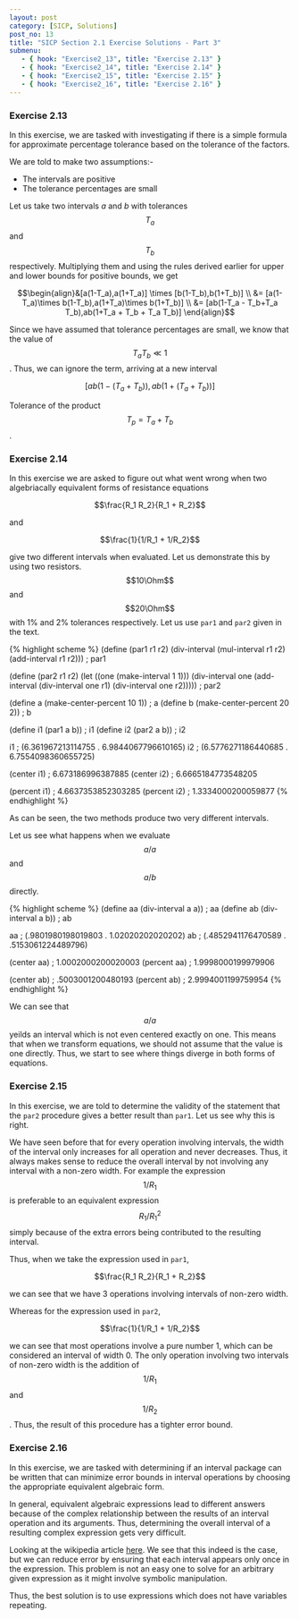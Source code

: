 ```yaml
---
layout: post
category: [SICP, Solutions]
post_no: 13
title: "SICP Section 2.1 Exercise Solutions - Part 3"
submenu:
   - { hook: "Exercise2_13", title: "Exercise 2.13" }
   - { hook: "Exercise2_14", title: "Exercise 2.14" }
   - { hook: "Exercise2_15", title: "Exercise 2.15" }
   - { hook: "Exercise2_16", title: "Exercise 2.16" }
---
```


### Exercise 2.13<a name="Exercise2_13">&nbsp;</a>

In this exercise, we are tasked with investigating if there is a simple formula for approximate percentage tolerance based on the tolerance of the factors.

We are told to make two assumptions:-

* The intervals are positive
* The tolerance percentages are small

<!--excerpt-->

Let us take two intervals *a* and *b* with tolerances $$T_a$$ and $$T_b$$ respectively. Multiplying them and using the rules derived earlier for upper and lower bounds for positive bounds, we get

$$\begin{align}&[a(1-T_a),a(1+T_a)] \times [b(1-T_b),b(1+T_b)]
\\ &= [a(1-T_a)\times b(1-T_b),a(1+T_a)\times b(1+T_b)]
\\ &= [ab(1-T_a - T_b+T_a T_b),ab(1+T_a + T_b + T_a T_b)]
\end{align}$$

Since we have assumed that tolerance percentages are small, we know that the value of $$T_a T_b\ll 1$$. Thus, we can ignore the term, arriving at a new interval

$$[ab(1-(T_a + T_b)),ab(1+(T_a + T_b))]$$

Tolerance of the product $$T_p = T_a + T_b$$.

### Exercise 2.14<a name="Exercise2_14">&nbsp;</a>

In this exercise we are asked to figure out what went wrong when two algebriacally equivalent forms of resistance equations

$$\frac{R_1 R_2}{R_1 + R_2}$$

and

$$\frac{1}{1/R_1 + 1/R_2}$$

give two different intervals when evaluated. Let us demonstrate this by using two resistors. $$10\Ohm$$ and $$20\Ohm$$ with 1% and 2% tolerances respectively. Let us use `par1` and `par2` given in the text.

{% highlight scheme %}
(define (par1 r1 r2)
  (div-interval 
   (mul-interval r1 r2)
   (add-interval r1 r2)))
; par1

(define (par2 r1 r2)
  (let ((one (make-interval 1 1)))
    (div-interval 
     one
     (add-interval 
      (div-interval one r1) 
      (div-interval one r2)))))
; par2

(define a (make-center-percent 10 1))
; a
(define b (make-center-percent 20 2))
; b

(define i1 (par1 a b))
; i1
(define i2 (par2 a b))
; i2

i1
; (6.361967213114755 . 6.9844067796610165)
i2
; (6.5776271186440685 . 6.7554098360655725)

(center i1)
; 6.673186996387885
(center i2)
; 6.6665184773548205

(percent i1)
; 4.6637353852303285
(percent i2)
; 1.3334000200059877
{% endhighlight %}

As can be seen, the two methods produce two very different intervals.

Let us see what happens when we evaluate $$a/a$$ and $$a/b$$ directly.

{% highlight scheme %}
(define aa (div-interval a a))
; aa
(define ab (div-interval a b))
; ab

aa
; (.9801980198019803 . 1.02020202020202)
ab
; (.4852941176470589 . .5153061224489796)

(center aa)
; 1.0002000200020003
(percent aa)
; 1.9998000199979906

(center ab)
; .5003001200480193
(percent ab)
; 2.9994001199759954
{% endhighlight %}

We can see that $$a/a$$ yeilds an interval which is not even centered exactly on one. This means that when we transform equations, we should not assume that the value is one directly. Thus, we start to see where things diverge in both forms of equations.

### Exercise 2.15<a name="Exercise2_15">&nbsp;</a>

In this exercise, we are told to determine the validity of the statement that the `par2` procedure gives a better result than `par1`. Let us see why this is right.

We have seen before that for every operation involving intervals, the width of the interval only increases for all operation and never decreases. Thus, it always makes sense to reduce the overall interval by not involving any interval with a non-zero width. For example the expression $$1/R_1$$ is preferable to an equivalent expression $$R_1 / {R_1}^2$$ simply because of the extra errors being contributed to the resulting interval.

Thus, when we take the expression used in `par1`,

$$\frac{R_1 R_2}{R_1 + R_2}$$

we can see that we have 3 operations involving intervals of non-zero width.

Whereas for the expression used in `par2`,

$$\frac{1}{1/R_1 + 1/R_2}$$

we can see that most operations involve a pure number 1, which can be considered an interval of width 0. The only operation involving two intervals of non-zero width is the addition of $$1/R_1$$ and $$1/R_2$$. Thus, the result of this procedure has a tighter error bound.

### Exercise 2.16<a name="Exercise2_16">&nbsp;</a>

In this exercise, we are tasked with determining if an interval package can be written that can minimize error bounds in interval operations by choosing the appropriate equivalent algebraic form.

In general, equivalent algebraic expressions lead to different answers because of the complex relationship between the results of an interval operation and its arguments. Thus, determining the overall interval of a resulting complex expression gets very difficult.

Looking at the wikipedia article [here](http://en.wikipedia.org/wiki/Interval_arithmetic#Dependency_problem). We see that this indeed is the case, but we can reduce error by ensuring that each interval appears only once in the expression. This problem is not an easy one to solve for an arbitrary given expression as it might involve symbolic manipulation.

Thus, the best solution is to use expressions which does not have variables repeating.
